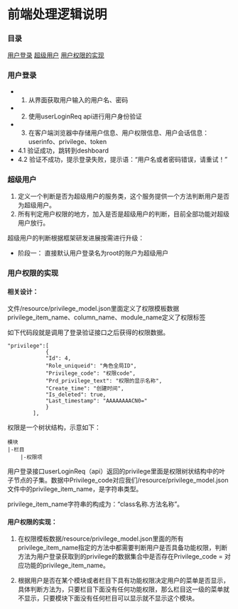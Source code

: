 # 前端处理逻辑说明  

### 目录
[用户登录](#userLogin)
[超级用户](#superUser)
[用户权限的实现](#userPrivilege)

<a id="userLogin" name="userLogin"></a>

### 用户登录

* 1. 从界面获取用户输入的用户名、密码
* 2. 使用userLoginReq  api进行用户身份验证
* 3. 在客户端浏览器中存储用户信息、用户权限信息、用户会话信息：userinfo、privilege、token
* 4.1 验证成功，跳转到deshboard
* 4.2 验证不成功，提示登录失败，提示语：“用户名或者密码错误，请重试！”

<a id="superUser" name="superUser"></a>

### 超级用户

1. 定义一个判断是否为超级用户的服务类，这个服务提供一个方法判断用户是否为超级用户。
2. 所有判定用户权限的地方，加入是否是超级用户的判断，目前全部功能对超级用户放行。

超级用户的判断根据框架研发进展按需进行升级：
* 阶段一： 直接默认用户登录名为root的账户为超级用户


<a id="userPrivilege" name="userPrivilege"></a>

### 用户权限的实现

#### 相关设计： 
文件/resource/privilege_model.json里面定义了权限模板数据
privilege_item_name、column_name、module_name定义了权限标签

如下代码段就是调用了登录验证接口之后获得的权限数据。
```
"privilege":[
            {
            "Id": 4,
            "Role_uniqueid": "角色全局ID",
            "Privilege_code": "权限code",
            "Prd_privilege_text": "权限的显示名称",
            "Create_time": "创建时间",
            "Is_deleted": true,
            "Last_timestamp": "AAAAAAAACN0="
            }
        ],
```

权限是一个树状结构，示意如下：
```
模块
|-栏目
    |-权限项
```

用户登录接口userLoginReq（api）返回的privilege里面是权限树状结构中的叶子节点的子集。数据中Privilege_code对应我们/resource/privilege_model.json文件中的privilege_item_name，是字符串类型。

privilege_item_name字符串的构成为：“class名称.方法名称”。

#### 用户权限的实现：
1. 在权限模板数据/resource/privilege_model.json里面的所有privilege_item_name指定的方法中都需要判断用户是否具备功能权限，判断方法为用户登录获取到的privilege的数据集合中是否存在Privilege_code = 对应功能的privilege_item_name。

2. 根据用户是否在某个模块或者栏目下具有功能权限决定用户的菜单是否显示，具体判断方法为，只要栏目下面没有任何功能权限，那么栏目这一级的菜单就不显示，只要模块下面没有任何栏目可以显示就不显示这个模块。

